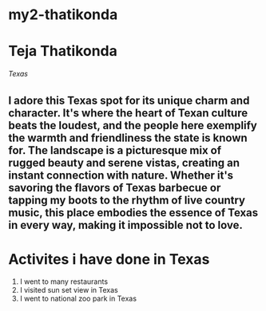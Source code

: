 # my2-thatikonda
# Teja Thatikonda
###### Texas
I adore this Texas spot for its **unique charm** and character. It's where the heart of Texan culture beats the loudest, and the people here exemplify the warmth and friendliness the state is known for. The landscape is a picturesque mix of rugged beauty and serene vistas, creating an instant connection with nature. Whether it's savoring the flavors of Texas barbecue or tapping my boots to the rhythm of live **country music**, this place embodies the essence of Texas in every way, making it impossible not to love.
----
# Activites i have done in Texas 
1. I went to many restaurants 
2. I visited sun set view in Texas 
3. I went to national zoo park in Texas  